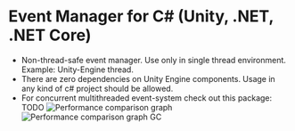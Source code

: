 # Event Manager for C# (Unity, .NET, .NET Core)
- Non-thread-safe event manager. Use only in single thread environment. Example: Unity-Engine thread.
- There are zero dependencies on Unity Engine components. Usage in any kind of c# project should be allowed.
- For concurrent multithreaded event-system check out this package: TODO
![Performance comparison graph](https://user-images.githubusercontent.com/1322279/131223932-38d6fbb5-f8c7-449a-9e71-bf8abbfd1bf8.png)
![Performance comparison graph GC](https://user-images.githubusercontent.com/1322279/131224733-cb2a0ba8-d462-4eaf-918f-a41dc4da4d49.png)

